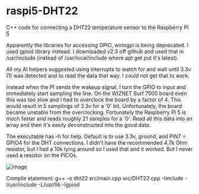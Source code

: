 # raspi5-DHT22
C++ code for connecting a DHT22 temperature sensor to the Raspberry Pi 5

Apparently the libraries for accessing GPIO, wiringpi is being deprecated.
I used gpiod library instead.  I downloaded v2.3 off github and used that
in /usr/include (instead of /usr/local/include where apt get put it's latest).

All my AI helpers suggested using interrupts to watch for and wait until
3.3v (1) was detected and to read the data that way.  I could not get
that to work.

Instead when the PI sends the wakeup signal, I turn the GPIO to input
and immediately start sampling the line.  On the WIZNET Surf 7500 board
even this was too slow and I had to overclock the board by a factor of 4.
This would result in 5 samplings of 3.3v for a '0' bit.  Unfortunately,
the board became unstable from the overclocking.  Fortunately the
Raspberry PI 5 is much faster and reads roughly 21 samples for a '0'.  Read
all this data into an array and then it's easily deconstructed into the
good data.

The executable has -h for help.  Default is to use 3.3v, ground, and PIN7 = GPIO4 for
the DHT connections.  I didn't have the recommended 4.7k Ohm resistor, but I had a 10k
lying around so I used that and it worked.  But I never used a resistor on the PICOs.

![image](https://github.com/user-attachments/assets/f5854292-9264-40d1-b415-f4fd901e9641)


Compile statement: g++ -o dht22 src/main.cpp src/DHT22.cpp -Iinclude -I/usr/include -L/usr/lib -lgpiod

